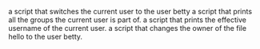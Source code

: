  a script that switches the current user to the user betty
a script that prints all the groups the current user is part of.
a script that prints the effective username of the current user.
a script that changes the owner of the file hello to the user betty.
